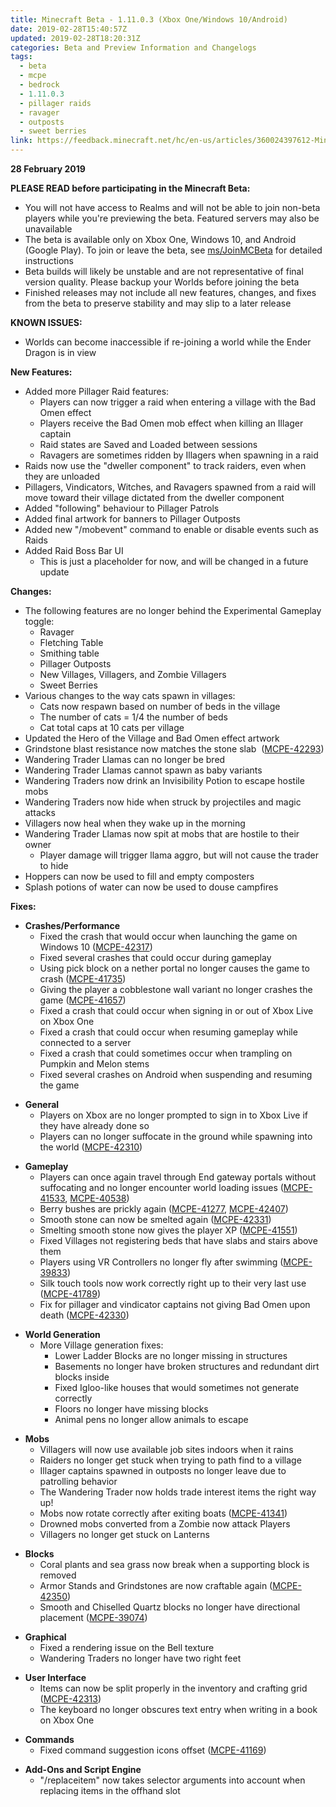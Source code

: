 ```yaml
---
title: Minecraft Beta - 1.11.0.3 (Xbox One/Windows 10/Android)
date: 2019-02-28T15:40:57Z
updated: 2019-02-28T18:20:31Z
categories: Beta and Preview Information and Changelogs
tags:
  - beta
  - mcpe
  - bedrock
  - 1.11.0.3
  - pillager raids
  - ravager
  - outposts
  - sweet berries
link: https://feedback.minecraft.net/hc/en-us/articles/360024397612-Minecraft-Beta-1-11-0-3-Xbox-One-Windows-10-Android-
---
```


**28 February 2019**

**PLEASE READ before participating in the Minecraft Beta:**

- You will not have access to Realms and will not be able to join non-beta players while you're previewing the beta. Featured servers may also be unavailable
- The beta is available only on Xbox One, Windows 10, and Android (Google Play). To join or leave the beta, see [ms/JoinMCBeta](http://aka.ms/JoinMCBeta) for detailed instructions
- Beta builds will likely be unstable and are not representative of final version quality. Please backup your Worlds before joining the beta
- Finished releases may not include all new features, changes, and fixes from the beta to preserve stability and may slip to a later release

**KNOWN ISSUES:**

- Worlds can become inaccessible if re-joining a world while the Ender Dragon is in view

**New Features:**

- Added more Pillager Raid features:
  - Players can now trigger a raid when entering a village with the Bad Omen effect
  - Players receive the Bad Omen mob effect when killing an Illager captain
  - Raid states are Saved and Loaded between sessions 
  - Ravagers are sometimes ridden by Illagers when spawning in a raid 
- Raids now use the "dweller component" to track raiders, even when they are unloaded 
- Pillagers, Vindicators, Witches, and Ravagers spawned from a raid will move toward their village dictated from the dweller component 
- Added "following" behaviour to Pillager Patrols
- Added final artwork for banners to Pillager Outposts 
- Added new "/mobevent" command to enable or disable events such as Raids 
- Added Raid Boss Bar UI 
  - This is just a placeholder for now, and will be changed in a future update

**Changes:**

- The following features are no longer behind the Experimental Gameplay toggle:
  - Ravager
  - Fletching Table
  - Smithing table 
  - Pillager Outposts 
  - New Villages, Villagers, and Zombie Villagers 
  - Sweet Berries 
- Various changes to the way cats spawn in villages:
  - Cats now respawn based on number of beds in the village
  - The number of cats = 1/4 the number of beds
  - Cat total caps at 10 cats per village
- Updated the Hero of the Village and Bad Omen effect artwork
- Grindstone blast resistance now matches the stone slab  ([MCPE-42293](https://bugs.mojang.com/browse/MCPE-42293))
- Wandering Trader Llamas can no longer be bred 
- Wandering Trader Llamas cannot spawn as baby variants
- Wandering Traders now drink an Invisibility Potion to escape hostile mobs
- Wandering Traders now hide when struck by projectiles and magic attacks 
- Villagers now heal when they wake up in the morning 
- Wandering Trader Llamas now spit at mobs that are hostile to their owner 
  - Player damage will trigger llama aggro, but will not cause the trader to hide
- Hoppers can now be used to fill and empty composters 
- Splash potions of water can now be used to douse campfires 

**Fixes:**

- **Crashes/Performance**
  - Fixed the crash that would occur when launching the game on Windows 10 ([MCPE-42317](https://bugs.mojang.com/browse/MCPE-42317))
  - Fixed several crashes that could occur during gameplay 
  - Using pick block on a nether portal no longer causes the game to crash ([MCPE-41735](https://bugs.mojang.com/browse/MCPE-41735))
  - Giving the player a cobblestone wall variant no longer crashes the game ([MCPE-41657](https://bugs.mojang.com/browse/MCPE-41657))
  - Fixed a crash that could occur when signing in or out of Xbox Live on Xbox One 
  - Fixed a crash that could occur when resuming gameplay while connected to a server 
  - Fixed a crash that could sometimes occur when trampling on Pumpkin and Melon stems 
  - Fixed several crashes on Android when suspending and resuming the game

<!-- -->

- **General**
  - Players on Xbox are no longer prompted to sign in to Xbox Live if they have already done so
  - Players can no longer suffocate in the ground while spawning into the world ([MCPE-42310](https://bugs.mojang.com/browse/MCPE-42310))

<!-- -->

- **Gameplay**
  - Players can once again travel through End gateway portals without suffocating and no longer encounter world loading issues ([MCPE-41533](https://bugs.mojang.com/browse/MCPE-41533), [MCPE-40538](https://bugs.mojang.com/browse/MCPE-40538))
  - Berry bushes are prickly again ([MCPE-41277](https://bugs.mojang.com/browse/MCPE-41277), [MCPE-42407](https://bugs.mojang.com/browse/MCPE-42407))
  - Smooth stone can now be smelted again ([MCPE-42331](https://bugs.mojang.com/browse/MCPE-42331))
  - Smelting smooth stone now gives the player XP ([MCPE-41551](https://bugs.mojang.com/browse/MCPE-41551))
  - Fixed Villages not registering beds that have slabs and stairs above them 
  - Players using VR Controllers no longer fly after swimming ([MCPE-39833](https://bugs.mojang.com/browse/MCPE-39833))
  - Silk touch tools now work correctly right up to their very last use ([MCPE-41789](https://bugs.mojang.com/browse/MCPE-41789))
  - Fix for pillager and vindicator captains not giving Bad Omen upon death ([MCPE-42330](https://bugs.mojang.com/browse/MCPE-42330))

<!-- -->

- **World Generation**
  - More Village generation fixes: 
    - Lower Ladder Blocks are no longer missing in structures
    - Basements no longer have broken structures and redundant dirt blocks inside
    - Fixed Igloo-like houses that would sometimes not generate correctly
    - Floors no longer have missing blocks
    - Animal pens no longer allow animals to escape

<!-- -->

- **Mobs**
  - Villagers will now use available job sites indoors when it rains 
  - Raiders no longer get stuck when trying to path find to a village 
  - Illager captains spawned in outposts no longer leave due to patrolling behavior 
  - The Wandering Trader now holds trade interest items the right way up! 
  - Mobs now rotate correctly after exiting boats ([MCPE-41341](https://bugs.mojang.com/browse/MCPE-41341))
  - Drowned mobs converted from a Zombie now attack Players
  - Villagers no longer get stuck on Lanterns

<!-- -->

- **Blocks**
  - Coral plants and sea grass now break when a supporting block is removed 
  - Armor Stands and Grindstones are now craftable again ([MCPE-42350](https://bugs.mojang.com/browse/MCPE-42350))
  - Smooth and Chiselled Quartz blocks no longer have directional placement ([MCPE-39074](https://bugs.mojang.com/browse/MCPE-39074))

<!-- -->

- **Graphical**
  - Fixed a rendering issue on the Bell texture 
  - Wandering Traders no longer have two right feet 

<!-- -->

- **User Interface**
  - Items can now be split properly in the inventory and crafting grid ([MCPE-42313](https://bugs.mojang.com/browse/MCPE-42313))
  - The keyboard no longer obscures text entry when writing in a book on Xbox One 

<!-- -->

- **Commands**
  - Fixed command suggestion icons offset ([MCPE-41169](https://bugs.mojang.com/browse/MCPE-41169))

<!-- -->

- **Add-Ons and Script Engine**
  - "/replaceitem" now takes selector arguments into account when replacing items in the offhand slot
